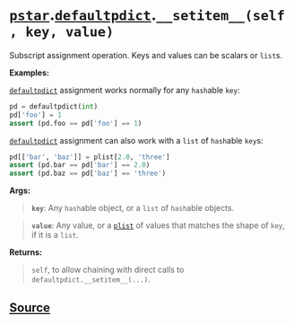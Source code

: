 # [`pstar`](./pstar.md).[`defaultpdict`](./pstar_defaultpdict.md).`__setitem__(self, key, value)`

Subscript assignment operation. Keys and values can be scalars or `list`s.

**Examples:**

[`defaultpdict`](./pstar_defaultpdict.md) assignment works normally for any `hash`able `key`:
```python
pd = defaultpdict(int)
pd['foo'] = 1
assert (pd.foo == pd['foo'] == 1)
```

[`defaultpdict`](./pstar_defaultpdict.md) assignment can also work with a `list` of `hash`able `key`s:
```python
pd[['bar', 'baz']] = plist[2.0, 'three']
assert (pd.bar == pd['bar'] == 2.0)
assert (pd.baz == pd['baz'] == 'three')
```

**Args:**

>    **`key`**: Any `hash`able object, or a `list` of `hash`able objects.

>    **`value`**: Any value, or a [`plist`](./pstar_plist.md) of values that matches the shape of `key`, if it
>           is a `list`.

**Returns:**

>    `self`, to allow chaining with direct calls to `defaultpdict.__setitem__(...)`.



## [Source](../pstar/pstar.py#L582-L616)